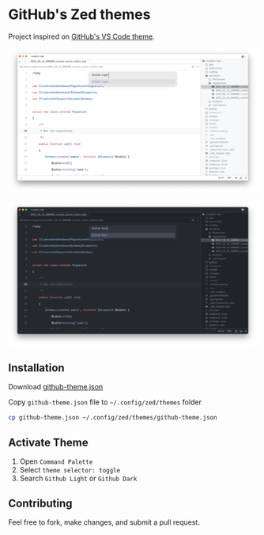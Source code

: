 # GitHub's Zed themes

Project inspired on [GitHub's VS Code theme](https://github.com/primer/github-vscode-theme).

![Light Theme](./art/light.png)

![Dark Theme](./art/dark.png)

## Installation

Download [github-theme.json](https://raw.githubusercontent.com/PyaeSoneAungRgn/github-zed-theme/main/github-theme.json)

Copy `github-theme.json` file to `~/.config/zed/themes` folder
```bash
cp github-theme.json ~/.config/zed/themes/github-theme.json
```

## Activate Theme

1. Open `Command Palette`
2. Select `theme selector: toggle`
3. Search `Github Light` or `Github Dark`

## Contributing

Feel free to fork, make changes, and submit a pull request.
